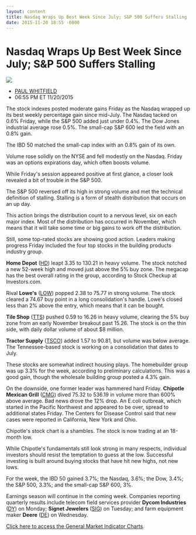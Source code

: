 ```yaml
---
layout: content
title: Nasdaq Wraps Up Best Week Since July; S&P 500 Suffers Stalling
date: 2015-11-20 18:55 -0800
---
```



Nasdaq Wraps Up Best Week Since July; S&P 500 Suffers Stalling
===============================================================


![](https://www.investors.com/wp-content/uploads/ibd-migrated-images/MPv_151123_153904883_68814.png)

* [PAUL WHITFIELD](https://www.investors.com/author/whitfieldp/ "Posts by PAUL WHITFIELD")
* 06:55 PM ET 11/20/2015




  

The stock indexes posted moderate gains Friday as the Nasdaq wrapped up its best weekly percentage gain since mid-July. The Nasdaq tacked on 0.6% Friday, while the S&P 500 added just under 0.4%. The Dow Jones industrial average rose 0.5%. The small-cap S&P 600 led the field with an 0.8% gain.

  

The IBD 50 matched the small-cap index with an 0.8% gain of its own.

  

Volume rose solidly on the NYSE and fell modestly on the Nasdaq. Friday was an options expirations day, which often boosts volume.

  

While Friday's session appeared positive at first glance, a closer look revealed a bit of trouble in the S&P 500.

  

The S&P 500 reversed off its high in strong volume and met the technical definition of stalling. Stalling is a form of stealth distribution that occurs on an up day.

  

This action brings the distribution count to a nervous level, six on each major index. Most of the distribution has occurred in November, which means that it will take some time or big gains to work off the distribution.

  

Still, some top-rated stocks are showing good action. Leaders making progress Friday included the four top stocks in the building products industry group.

  

**Home Depot** ([HD](https://research.investors.com/quote.aspx?symbol=HD)) leapt 3.35 to 130.21 in heavy volume. The stock notched a new 52-week high and moved just above the 5% buy zone. The megacap has the best overall rating in the group, according to Stock Checkup at Investors.com.

  

Rival **Lowe's** ([LOW](https://research.investors.com/quote.aspx?symbol=LOW)) popped 2.38 to 75.77 in strong volume. The stock cleared a 74.67 buy point in a long consolidation's handle. Lowe's closed less than 2% above the entry, which means that it can be bought.

  

**Tile Shop** ([TTS](https://research.investors.com/quote.aspx?symbol=TTS)) pushed 0.59 to 16.26 in heavy volume, clearing the 5% buy zone from an early November breakout past 15.26. The stock is on the thin side, with daily dollar volume of about $8 million.

  

**Tractor Supply** ([TSCO](https://research.investors.com/quote.aspx?symbol=TSCO)) added 1.57 to 90.81, but volume was below average. The Tennessee-based stock is working on a consolidation that dates to July.

  

These stocks are somewhat indirect housing plays. The homebuilder group was up 3.3% for the week, according to preliminary calculations. This was a good gain, though the wholesale building group posted a 4.3% gain.

  

On the downside, one former leader was hammered hard Friday. **Chipotle Mexican Grill** ([CMG](https://research.investors.com/quote.aspx?symbol=CMG)) dived 75.32 to 536.19 in volume more than 600% above average. Bad news drove the 12% drop. An E.coli outbreak, which started in the Pacific Northwest and appeared to be over, spread to additional states Friday. The Centers for Disease Control said that new cases were reported in California, New York and Ohio.

  

Chipotle's stock chart is a shambles. The stock is now trading at an 18-month low.

  

While Chipotle's fundamentals still look strong in many respects, individual investors should resist the temptation to guess at the low. Successful investing is built around buying stocks that have hit new highs, not new lows.

  

For the week, the IBD 50 gained 3.7%; the Nasdaq, 3.6%; the Dow, 3.4%; the S&P 500, 3.3%; and the small-cap S&P 600, 3%.

  

Earnings season will continue in the coming week. Companies reporting quarterly results include telecom field services provider **Dycom Industries** ([DY](https://research.investors.com/quote.aspx?symbol=DY)) on Monday; **Signet Jewelers** ([SIG](https://research.investors.com/quote.aspx?symbol=SIG)) on Tuesday; and farm equipment maker **Deere** ([DE](https://research.investors.com/quote.aspx?symbol=DE)) on Wednesday.

  

[Click here to access the General Market Indicator Charts](https://www.investors.com/pdf/GMI_112315.pdf).




